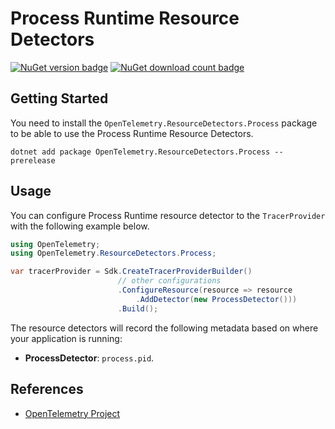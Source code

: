 # Process Runtime Resource Detectors

[![NuGet version badge](https://img.shields.io/nuget/v/OpenTelemetry.ResourceDetectors.Process)](https://www.nuget.org/packages/OpenTelemetry.ResourceDetectors.Process)
[![NuGet download count badge](https://img.shields.io/nuget/dt/OpenTelemetry.ResourceDetectors.Process)](https://www.nuget.org/packages/OpenTelemetry.ResourceDetectors.Process)

## Getting Started

You need to install the
`OpenTelemetry.ResourceDetectors.Process` package to be able to use the
Process Runtime Resource Detectors.

```shell
dotnet add package OpenTelemetry.ResourceDetectors.Process --prerelease
```

## Usage

You can configure Process Runtime resource detector to
the `TracerProvider` with the following example below.

```csharp
using OpenTelemetry;
using OpenTelemetry.ResourceDetectors.Process;

var tracerProvider = Sdk.CreateTracerProviderBuilder()
                        // other configurations
                        .ConfigureResource(resource => resource
                            .AddDetector(new ProcessDetector()))
                        .Build();
```

The resource detectors will record the following metadata based on where
your application is running:

- **ProcessDetector**: `process.pid`.

## References

- [OpenTelemetry Project](https://opentelemetry.io/)
